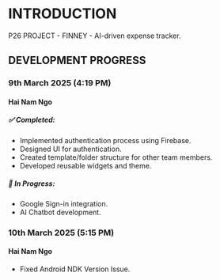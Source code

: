 # INTRODUCTION

P26 PROJECT - FINNEY - AI-driven expense tracker.

## DEVELOPMENT PROGRESS
### 9th March 2025 (4:19 PM) 

#### Hai Nam Ngo
##### ✅ Completed:
- Implemented authentication process using Firebase.
- Designed UI for authentication.
- Created template/folder structure for other team members.
- Developed reusable widgets and theme.

##### 🚧 In Progress:
- Google Sign-in integration.
- AI Chatbot development.

### 10th March 2025 (5:15 PM) 
#### Hai Nam Ngo
- Fixed Android NDK Version Issue.



